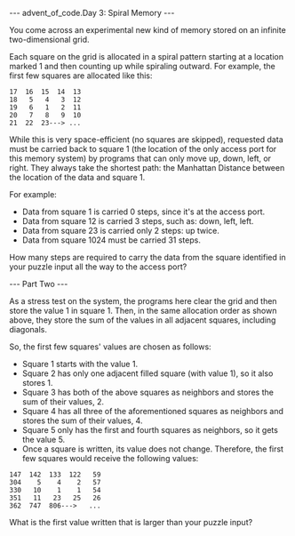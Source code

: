 --- advent_of_code.Day 3: Spiral Memory ---

You come across an experimental new kind of memory stored on
an infinite two-dimensional grid.

Each square on the grid is allocated in a spiral pattern
starting at a location marked 1 and then counting up while
spiraling outward. For example, the first few squares are
allocated like this:

```
17  16  15  14  13
18   5   4   3  12
19   6   1   2  11
20   7   8   9  10
21  22  23---> ...
```

While this is very space-efficient (no squares are skipped),
requested data must be carried back to square 1 (the
location of the only access port for this memory system) by
programs that can only move up, down, left, or right. They
always take the shortest path: the Manhattan Distance
between the location of the data and square 1.

For example:

 - Data from square 1 is carried 0 steps, since it's at the access port.
 - Data from square 12 is carried 3 steps, such as: down, left, left.
 - Data from square 23 is carried only 2 steps: up twice.
 - Data from square 1024 must be carried 31 steps.

How many steps are required to carry the data from the square identified in your puzzle input all the way to the access port?

--- Part Two ---

As a stress test on the system, the programs here clear the
grid and then store the value 1 in square 1. Then, in the
same allocation order as shown above, they store the sum of
the values in all adjacent squares, including diagonals.

So, the first few squares' values are chosen as follows:

 - Square 1 starts with the value 1.
 - Square 2 has only one adjacent filled square (with value 1), so it also stores 1.
 - Square 3 has both of the above squares as neighbors and stores the sum of their values, 2.
 - Square 4 has all three of the aforementioned squares as neighbors and stores the sum of their values, 4.
 - Square 5 only has the first and fourth squares as neighbors, so it gets the value 5.
 - Once a square is written, its value does not change. Therefore, the first few squares would receive the following values:

```
147  142  133  122   59
304    5    4    2   57
330   10    1    1   54
351   11   23   25   26
362  747  806--->   ...
```

What is the first value written that is larger than your puzzle input?